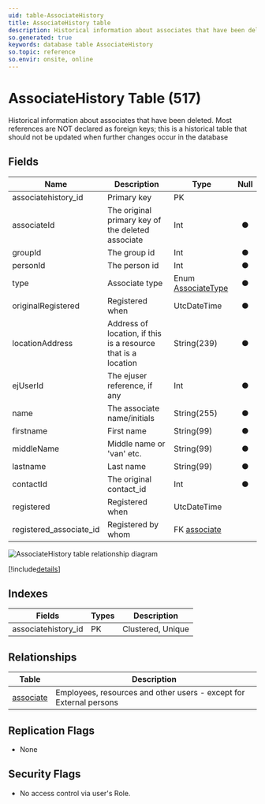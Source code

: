 ```yaml
---
uid: table-AssociateHistory
title: AssociateHistory table
description: Historical information about associates that have been deleted. Most references are NOT declared as foreign keys; this is a historical table that should not be updated when further changes occur in the database
so.generated: true
keywords: database table AssociateHistory
so.topic: reference
so.envir: onsite, online
---
```


# AssociateHistory Table (517)

Historical information about associates that have been deleted. Most references are NOT declared as foreign keys; this is a historical table that should not be updated when further changes occur in the database

## Fields

| Name | Description | Type | Null |
|------|-------------|------|:----:|
|associatehistory\_id|Primary key|PK| |
|associateId|The original primary key of the deleted associate|Int|&#x25CF;|
|groupId|The group id|Int|&#x25CF;|
|personId|The person id|Int|&#x25CF;|
|type|Associate type|Enum [AssociateType](enums/associatetype.md)|&#x25CF;|
|originalRegistered|Registered when|UtcDateTime|&#x25CF;|
|locationAddress|Address of location, if this is a resource that is a location|String(239)|&#x25CF;|
|ejUserId|The ejuser reference, if any|Int|&#x25CF;|
|name|The associate name/initials|String(255)|&#x25CF;|
|firstname|First name|String(99)|&#x25CF;|
|middleName|Middle name or &apos;van&apos; etc.|String(99)|&#x25CF;|
|lastname|Last name|String(99)|&#x25CF;|
|contactId|The original contact_id|Int|&#x25CF;|
|registered|Registered when|UtcDateTime| |
|registered\_associate\_id|Registered by whom|FK [associate](associate.md)| |


![AssociateHistory table relationship diagram](./media/AssociateHistory.png)

[!include[details](./includes/associatehistory.md)]

## Indexes

| Fields | Types | Description |
|--------|-------|-------------|
|associatehistory\_id |PK |Clustered, Unique |

## Relationships

| Table|  Description |
|------|-------------|
|[associate](associate.md)  |Employees, resources and other users - except for External persons |


## Replication Flags

* None

## Security Flags

* No access control via user's Role.

